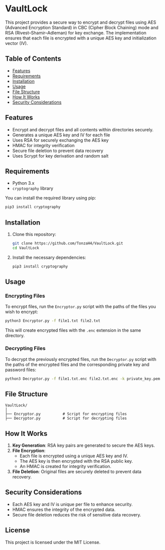 # VaultLock

This project provides a secure way to encrypt and decrypt files using AES (Advanced Encryption Standard) in CBC (Cipher Block Chaining) mode and RSA (Rivest–Shamir–Adleman) for key exchange. The implementation ensures that each file is encrypted with a unique AES key and initialization vector (IV).

## Table of Contents

- [Features](#features)
- [Requirements](#requirements)
- [Installation](#installation)
- [Usage](#usage)
- [File Structure](#file-structure)
- [How It Works](#how-it-works)
- [Security Considerations](#security-considerations)

## Features

- Encrypt and decrypt files and all contents within directories securely.
- Generates a unique AES key and IV for each file
- Uses RSA for securely exchanging the AES key
- HMAC for integrity verification
- Secure file deletion to prevent data recovery
- Uses Scrypt for key derivation and random salt

## Requirements

- Python 3.x
- `cryptography` library

You can install the required library using pip:

```bash
pip3 install cryptography
```

## Installation

1. Clone this repository:
   ```bash
   git clone https://github.com/TonzaH4/VaultLock.git
   cd VaultLock
   ```

2. Install the necessary dependencies:
   ```bash
   pip3 install cryptography
   ```

## Usage

### Encrypting Files

To encrypt files, run the `Encryptor.py` script with the paths of the files you wish to encrypt:

```bash
python3 Encryptor.py -f file1.txt file2.txt
```

This will create encrypted files with the `.enc` extension in the same directory.

### Decrypting Files

To decrypt the previously encrypted files, run the `Decryptor.py` script with the paths of the encrypted files and the corresponding private key and password files:

```bash
python3 Decryptor.py -f file1.txt.enc file2.txt.enc -k private_key.pem -p password.txt
```

## File Structure

```
VaultLock/
│
├── Encryptor.py          # Script for encrypting files
├── Decryptor.py          # Script for decrypting files
```

## How It Works

1. **Key Generation**: RSA key pairs are generated to secure the AES keys.
2. **File Encryption**:
   - Each file is encrypted using a unique AES key and IV.
   - The AES key is then encrypted with the RSA public key.
   - An HMAC is created for integrity verification.
3. **File Deletion**: Original files are securely deleted to prevent data recovery.

## Security Considerations

- Each AES key and IV is unique per file to enhance security.
- HMAC ensures the integrity of the encrypted data.
- Secure file deletion reduces the risk of sensitive data recovery.

## License

This project is licensed under the MIT License.
